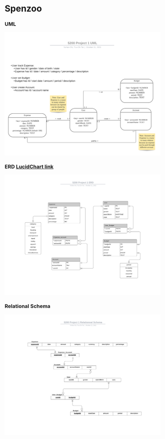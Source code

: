 # Spenzoo

### UML

![UML](images/UML.png)

### ERD [LucidChart link](https://lucid.app/documents/embeddedchart/2b9924ee-fb2f-4fab-bcd1-8643e0d98fc2#)

![ERD](images/ERD.png)

### Relational Schema

![Relational Schema](images/RelationalSchema.png)
